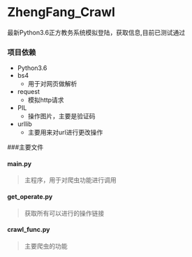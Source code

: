 # ZhengFang_Crawl
最新Python3.6正方教务系统模拟登陆，获取信息,目前已测试通过

### 项目依赖

- Python3.6
- bs4
  - 用于对网页做解析
- request
  - 模拟http请求
- PIL
  - 操作图片，主要是验证码
- urllib
  - 主要用来对url进行更改操作





###主要文件  



#### main.py
> 主程序，用于对爬虫功能进行调用    




#### get_operate.py
> 获取所有可以进行的操作链接  




#### crawl_func.py
> 主要爬虫的功能  



  